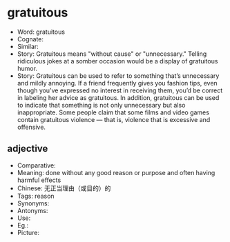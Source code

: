 # gratuitous

- Word: gratuitous
- Cognate: 
- Similar: 
- Story: Gratuitous means "without cause" or "unnecessary." Telling ridiculous jokes at a somber occasion would be a display of gratuitous humor.
- Story: Gratuitous can be used to refer to something that’s unnecessary and mildly annoying. If a friend frequently gives you fashion tips, even though you’ve expressed no interest in receiving them, you’d be correct in labeling her advice as gratuitous. In addition, gratuitous can be used to indicate that something is not only unnecessary but also inappropriate. Some people claim that some films and video games contain gratuitous violence — that is, violence that is excessive and offensive.

## adjective

- Comparative: 
- Meaning: done without any good reason or purpose and often having harmful effects
- Chinese: 无正当理由（或目的）的
- Tags: reason
- Synonyms: 
- Antonyms: 
- Use: 
- Eg.: 
- Picture: 


